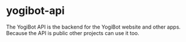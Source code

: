# yogibot-api
The YogiBot API is the backend for the YogiBot website and other apps. Because the API is public other projects can use it too. 
